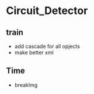 # Circuit_Detector

## train
-   add cascade for all opjects
-   make better xml

## Time
-   breakImg
